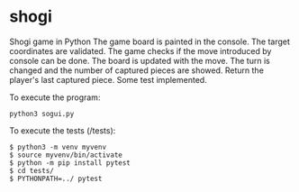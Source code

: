 # shogi
Shogi game in Python
The game board is painted in the console. 
The target coordinates are validated. 
The game checks if the move introduced by console can be done. 
The board is updated with the move. The turn is changed and the number of captured pieces are showed.
Return the player's last captured piece.
Some test implemented.

To execute the program:
```
python3 sogui.py

```

To execute the tests (/tests):
```
$ python3 -m venv myvenv
$ source myvenv/bin/activate
$ python -m pip install pytest
$ cd tests/
$ PYTHONPATH=../ pytest

```